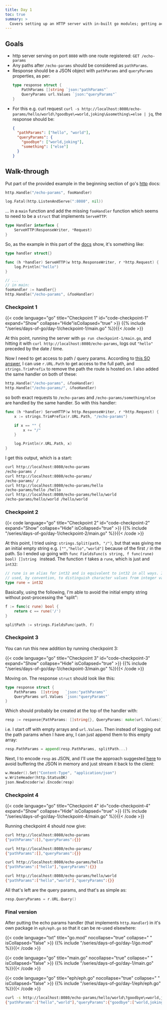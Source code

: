 ```yaml
---
title: Day 1
toc: true
summary: >
  Covers setting up an HTTP server with in-built go modules; getting access to query params and splitting path params; sending back data as JSON via `json.NewEncoder(w).Encode(resp)`.
---
```


## Goals

- http server serving on port `8080` with one route registered: `GET /echo-params`
- Any paths after `/echo-params` should be considered as `pathParams`.
- Response should be a JSON object with `pathParams` and `queryParams` properties, as per:
  ```go
  type response struct {
      PathParams []string `json:"pathParams"`
      QueryParams url.Values `json:"queryParams"`
  }
  ```
- For this e.g. curl request `curl -s http://localhost:8080/echo-params/hello/world\?goodbye\=world,joking\&something\=else | jq`, the response should be:
  ```json
  {
    "pathParams": ["hello", "world"],
    "queryParams": {
      "goodbye": ["world,joking"],
      "something": ["else"]
    }
  }
  ```

## Walk-through

Put part of the provided example in the beginning section of go's [http](https://pkg.go.dev/net/http#Handler) docs:

```go
http.Handle("/echo-params", fooHandler)

log.Fatal(http.ListenAndServe(":8080", nil))
```

… in a `main` function and add the missing `fooHandler` function which seems to need to be a `struct` that implements `ServeHTTP`:

```go
type Handler interface {
	ServeHTTP(ResponseWriter, *Request)
}
```

So, as the example in this part of the [docs](https://pkg.go.dev/net/http#Handle) show, it's something like:

```go
type handler struct{}

func (h *handler) ServeHTTP(w http.ResponseWriter, r *http.Request) {
    log.Println("hello")
}

// ...
// in main:
fooHandler := handler{}
http.Handle("/echo-params", &fooHandler)
```

### Checkpoint 1

{{< code language="go" title="Checkpoint 1" id="code-checkpoint-1" expand="Show" collapse="Hide"isCollapsed="true" >}}
{{% include "/series/days-of-go/day-1/checkpoint-1/main.go" %}}{{< /code >}}

At this point, running the server with `go run checkpoint-1/main.go`, and hitting it with `curl http://localhost:8080/echo-params`, logs out `"hello"` preceded by the date / time.

Now I need to get access to path / query params. According to [this SO answer](https://stackoverflow.com/a/34315203/990159), I can use `r.URL.Path` to get access to the full path, and `strings.TrimPrefix` to remove the path the route is hosted on. I also added the same handler on both of these:

```go
http.Handle("/echo-params", &fooHandler)
http.Handle("/echo-params/", &fooHandler)
```

so both exact requests to `/echo-params` and `/echo-params/something/else` are handled by the same handler. So with this handler:

```go
func (h *handler) ServeHTTP(w http.ResponseWriter, r *http.Request) {
	x := strings.TrimPrefix(r.URL.Path, "/echo-params")

	if x == "" {
		x += "/"
	}

	log.Println(r.URL.Path, x)
}
```

I get this output, which is a start:

```txt
curl http://localhost:8080/echo-params
/echo-params /
curl http://localhost:8080/echo-params/
/echo-params/ /
curl http://localhost:8080/echo-params/hello
/echo-params/hello /hello
curl http://localhost:8080/echo-params/hello/world
/echo-params/hello/world /hello/world
```

### Checkpoint 2

{{< code language="go" title="Checkpoint 2" id="code-checkpoint-2" expand="Show" collapse="Hide" isCollapsed="true" >}}
{{% include "/series/days-of-go/day-1/checkpoint-2/main.go" %}}{{< /code >}}

At this point, I tried using: `strings.Split(path, "/")`, but that was giving me an initial empty string e.g. `["","hello","world"]` because of the first `/` in the path. So I ended up going with `func FieldsFunc(s string, f func(rune) bool) []string ` instead. The function `f` takes a `rune`, which is just and `int32`:

```go
// rune is an alias for int32 and is equivalent to int32 in all ways. It is
// used, by convention, to distinguish character values from integer values.
type rune = int32
```

Basically, using the following, I'm able to avoid the initial empty string without post-processing the "split":

```go
f := func(c rune) bool {
    return c == rune('/')
}

splitPath := strings.FieldsFunc(path, f)
```

### Checkpoint 3

You can run this new addition by running checkpoint 3:

{{< code language="go" title="Checkpoint 3" id="code-checkpoint-3" expand="Show" collapse="Hide" isCollapsed="true" >}}
{{% include "/series/days-of-go/day-1/checkpoint-3/main.go" %}}{{< /code >}}

Moving on. The response `struct` should look like this:

```go
type response struct {
	PathParams  []string   `json:"pathParams"`
	QueryParams url.Values `json:"queryParams"`
}
```

Which should probably be created at the top of the handler with:

```go
resp := response{PathParams: []string{}, QueryParams: make(url.Values)}
```

i.e. I start off with empty arrays and `url.Values`. Then instead of logging out the path params when I have any, I can just append them to this empty array:

```go
resp.PathParams = append(resp.PathParams, splitPath...)
```

Next, I to encode `resp` as JSON, and I'll use the approach suggested [here](https://stackoverflow.com/a/37872799/990159) to avoid buffering the JSON in memory and just stream it back to the client:

```go
w.Header().Set("Content-Type", "application/json")
w.WriteHeader(http.StatusOK)
json.NewEncoder(w).Encode(resp)
```

### Checkpoint 4

{{< code language="go" title="Checkpoint 4" id="code-checkpoint-4" expand="Show" collapse="Hide" isCollapsed="true" >}}
{{% include "/series/days-of-go/day-1/checkpoint-4/main.go" %}}{{< /code >}}

Running checkpoint 4 should now give:

```sh
curl http://localhost:8080/echo-params
{"pathParams":[],"queryParams":{}}

curl http://localhost:8080/echo-params/
{"pathParams":[],"queryParams":{}}

curl http://localhost:8080/echo-params/hello
{"pathParams":["hello"],"queryParams":{}}

curl http://localhost:8080/echo-params/hello/world
{"pathParams":["hello","world"],"queryParams":{}}
```

All that's left are the query params, and that's as simple as:

```go
resp.QueryParams = r.URL.Query()
```

### Final version

After putting the echo params handler (that implements `http.Handler`) in it's own package in `eph/eph.go` so that it can be re-used elsewhere:

{{< code language="txt" title="go.mod" nocollapse="true" collapse=" " isCollapsed="false" >}}
{{% include "/series/days-of-go/day-1/go.mod" %}}{{< /code >}}

{{< code language="go" title="main.go" nocollapse="true" collapse=" " isCollapsed="false" >}}
{{% include "/series/days-of-go/day-1/main.go" %}}{{< /code >}}

{{< code language="go" title="eph/eph.go" nocollapse="true" collapse=" " isCollapsed="false" >}}
{{% include "/series/days-of-go/day-1/eph/eph.go" %}}{{< /code >}}

```sh
curl -s http://localhost:8080/echo-params/hello/world\?goodbye\=world,joking\&something\=else
{"pathParams":["hello","world"],"queryParams":{"goodbye":["world,joking"],"something":["else"]}}
```
